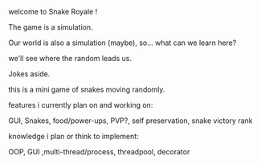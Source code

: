 welcome to Snake Royale !


The game is a simulation.

Our world is also a simulation (maybe), so... what can we learn here?

we'll see where the random leads us.


Jokes aside.

this is a mini game of snakes moving randomly.


features i currently plan on and working on:

GUI, Snakes, food/power-ups, PVP?, self preservation, snake victory rank


knowledge i plan or think to implement:

OOP, GUI ,multi-thread/process, threadpool, decorator